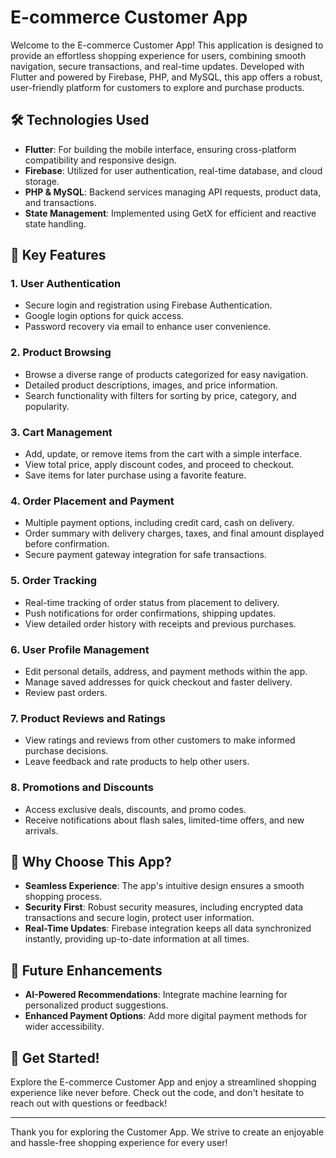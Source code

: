 # E-commerce Customer App

Welcome to the E-commerce Customer App! This application is designed to provide an effortless shopping experience for users, combining smooth navigation, secure transactions, and real-time updates. Developed with Flutter and powered by Firebase, PHP, and MySQL, this app offers a robust, user-friendly platform for customers to explore and purchase products.

## 🛠 Technologies Used

- **Flutter**: For building the mobile interface, ensuring cross-platform compatibility and responsive design.
- **Firebase**: Utilized for user authentication, real-time database, and cloud storage.
- **PHP & MySQL**: Backend services managing API requests, product data, and transactions.
- **State Management**: Implemented using GetX for efficient and reactive state handling.

## 📱 Key Features

### 1. **User Authentication**
   - Secure login and registration using Firebase Authentication.
   - Google login options for quick access.
   - Password recovery via email to enhance user convenience.

### 2. **Product Browsing**
   - Browse a diverse range of products categorized for easy navigation.
   - Detailed product descriptions, images, and price information.
   - Search functionality with filters for sorting by price, category, and popularity.

### 3. **Cart Management**
   - Add, update, or remove items from the cart with a simple interface.
   - View total price, apply discount codes, and proceed to checkout.
   - Save items for later purchase using a favorite feature.

### 4. **Order Placement and Payment**
   - Multiple payment options, including credit card, cash on delivery.
   - Order summary with delivery charges, taxes, and final amount displayed before confirmation.
   - Secure payment gateway integration for safe transactions.

### 5. **Order Tracking**
   - Real-time tracking of order status from placement to delivery.
   - Push notifications for order confirmations, shipping updates.
   - View detailed order history with receipts and previous purchases.

### 6. **User Profile Management**
   - Edit personal details, address, and payment methods within the app.
   - Manage saved addresses for quick checkout and faster delivery.
   - Review past orders.

### 7. **Product Reviews and Ratings**
   - View ratings and reviews from other customers to make informed purchase decisions.
   - Leave feedback and rate products to help other users.

### 8. **Promotions and Discounts**
   - Access exclusive deals, discounts, and promo codes.
   - Receive notifications about flash sales, limited-time offers, and new arrivals.

## 🎯 Why Choose This App?

- **Seamless Experience**: The app's intuitive design ensures a smooth shopping process.
- **Security First**: Robust security measures, including encrypted data transactions and secure login, protect user information.
- **Real-Time Updates**: Firebase integration keeps all data synchronized instantly, providing up-to-date information at all times.

## 🚀 Future Enhancements

- **AI-Powered Recommendations**: Integrate machine learning for personalized product suggestions.
- **Enhanced Payment Options**: Add more digital payment methods for wider accessibility.

## 📲 Get Started!

Explore the E-commerce Customer App and enjoy a streamlined shopping experience like never before. Check out the code, and don't hesitate to reach out with questions or feedback!

---

Thank you for exploring the Customer App. We strive to create an enjoyable and hassle-free shopping experience for every user!
